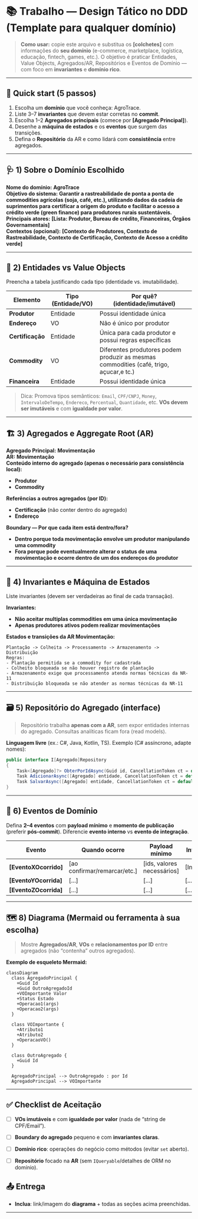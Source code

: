 # 📚 Trabalho — Design Tático no DDD (Template para qualquer domínio)

> **Como usar:** copie este arquivo e substitua os **[colchetes]** com informações do **seu domínio** (e-commerce, marketplace, logística, educação, fintech, games, etc.).
> O objetivo é praticar Entidades, Value Objects, Agregados/AR, Repositórios e Eventos de Domínio — com foco em **invariantes** e **domínio rico**.

---

## 🚀 Quick start (5 passos)
1. Escolha um **domínio** que você conheça: AgroTrace.
2. Liste 3–7 **invariantes** que devem estar corretas no **commit**.
3. Escolha 1–2 **Agregados principais** (comece por **[Agregado Principal]**).
4. Desenhe a **máquina de estados** e os **eventos** que surgem das transições.
5. Defina o **Repositório** da AR e como lidará com **consistência** entre agregados.

---

## 🩺 1) Sobre o Domínio Escolhido
**Nome do domínio:** **AgroTrace**  
**Objetivo do sistema:** **Garantir a rastreabilidade de ponta a ponta de commodities agrícolas (soja, café, etc.), utilizando dados da cadeia de suprimentos para certificar a origem do produto e facilitar o acesso a crédito verde (green finance) para produtores rurais sustentáveis.**  
**Principais atores:** **[Lista: Produtor, Bureau de crédito, Financeiras, Órgãos Governamentais]**  
**Contextos (opcional):** **[Contexto de Produtores, Contexto de Rastreabilidade, Contexto de Certificação, Contexto de Acesso a crédito verde]**

---

## 🧩 2) Entidades vs Value Objects
Preencha a tabela justificando cada tipo (identidade vs. imutabilidade).

| Elemento | Tipo (Entidade/VO) | Por quê? (identidade/imutável) |
|---|---|---|
| **Produtor** | Entidade | Possui identidade única |
| **Endereço** | VO | Não é único por produtor |
| **Certificação** | Entidade | Única para cada produtor e possui regras específicas |
| **Commodity** | VO | Diferentes produtores podem produzir as mesmas commodities (café, trigo, açucar,e tc.) |
| **Financeira** | Entidade | Possui identidade única |

> Dica: Promova tipos semânticos: `Email`, `CPF/CNPJ`, `Money`, `IntervaloDeTempo`, `Endereco`, `Percentual`, `Quantidade`, etc. **VOs devem ser imutáveis** e com **igualdade por valor**.

---

## 🏗️ 3) Agregados e Aggregate Root (AR)
**Agregado Principal:** **Movimentação**  
**AR:** **Movimentação**  
**Conteúdo interno do agregado (apenas o necessário para consistência local):**
- **Produtor**
- **Commodity**

**Referências a outros agregados (por ID):**
- **Certificação** (não conter dentro do agregado)
- **Endereço**

**Boundary — Por que cada item está dentro/fora?**
- **Dentro porque toda movimentação envolve um produtor manipulando uma commodity**
- **Fora porque pode eventualmente alterar o status de uma movimentação e ocorre dentro de um dos endereços do produtor**

---

## 🧭 4) Invariantes e Máquina de Estados
Liste invariantes (devem ser verdadeiras ao final de cada transação).

**Invariantes:**
- **Não aceitar multiplas commodities em uma única movimentação**
- **Apenas produtores ativos podem realizar movimentações**

**Estados e transições da AR Movimentação:**
```
Plantação -> Colheita -> Processamento -> Armazenamento -> Distribuição
Regras:
- Plantação permitida se a commodity for cadastrada
- Colheito bloqueada se não houver registro de plantação
- Armazenamento exige que processamento atenda normas técnicas da NR-11
- Distribuição bloqueada se não atender as normas técnicas da NR-11
```

---

## 🗃️ 5) Repositório do Agregado (interface)
> Repositório trabalha **apenas com a AR**, sem expor entidades internas do agregado. Consultas analíticas ficam fora (read models).

**Linguagem livre** (ex.: C#, Java, Kotlin, TS). Exemplo (C# assíncrono, adapte nomes):
```csharp
public interface I[Agregado]Repository
{
    Task<[Agregado]?> ObterPorIdAsync(Guid id, CancellationToken ct = default);
    Task AdicionarAsync([Agregado] entidade, CancellationToken ct = default);
    Task SalvarAsync([Agregado] entidade, CancellationToken ct = default);
}
```


---

## 📣 6) Eventos de Domínio
Defina **2–4 eventos** com **payload mínimo** e **momento de publicação** (preferir **pós-commit**). Diferencie **evento interno** vs **evento de integração**.

| Evento | Quando ocorre | Payload mínimo | Interno/Integração | Observações |
|---|---|---|---|---|
| **[EventoXOcorrido]** | [ao confirmar/remarcar/etc.] | [ids, valores necessários] | [Interno/Integração] | [idempotência, consumidor] |
| **[EventoYOcorrida]** | [...] | [...] | [...] | [...] |
| **[EventoZOcorrida]** | [...] | [...] | [...] | [...] |

---

## 🗺️ 8) Diagrama (Mermaid ou ferramenta à sua escolha)
> Mostre **Agregados/AR**, **VOs** e **relacionamentos por ID** entre agregados (não “contenha” outros agregados).

**Exemplo de esqueleto Mermaid:**
```mermaid
classDiagram
  class AgregadoPrincipal {
    +Guid Id
    +Guid OutroAgregadoId
    +VOImportante Valor
    +Status Estado
    +Operacao1(args)
    +Operacao2(args)
  }

  class VOImportante {
    +Atributo1
    +Atributo2
    +OperacaoVO()
  }

  class OutroAgregado {
    +Guid Id
  }

  AgregadoPrincipal --> OutroAgregado : por Id
  AgregadoPrincipal --> VOImportante
```

---

## ✅ Checklist de Aceitação
- [ ] **VOs imutáveis** e com **igualdade por valor** (nada de “string de CPF/Email”).
- [ ] **Boundary do agregado** pequeno e com **invariantes claras**.
- [ ] **Domínio rico**: operações do negócio como métodos (evitar `set` aberto).
- [ ] **Repositório** focado na **AR** (sem `IQueryable`/detalhes de ORM no domínio).


## 📤 Entrega

- **Inclua**: link/imagem do **diagrama** + todas as seções acima preenchidas.
---
